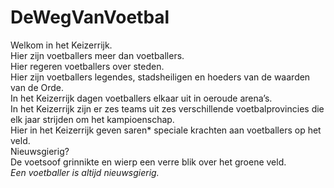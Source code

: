 # DeWegVanVoetbal

Welkom in het Keizerrijk.  
Hier zijn voetballers meer dan voetballers.  
Hier regeren voetballers over steden.  
Hier zijn voetballers legendes, stadsheiligen en hoeders van de waarden van de Orde.  
In het Keizerrijk dagen voetballers elkaar uit in oeroude arena’s.  
In het Keizerrijk zijn er zes teams uit zes verschillende voetbalprovincies die elk jaar strijden om het kampioenschap.  
Hier in het Keizerrijk geven saren*  speciale krachten aan voetballers op het veld.  
Nieuwsgierig?  
De voetsoof grinnikte en wierp een verre blik over het groene veld.  
_Een voetballer is altijd nieuwsgierig._
